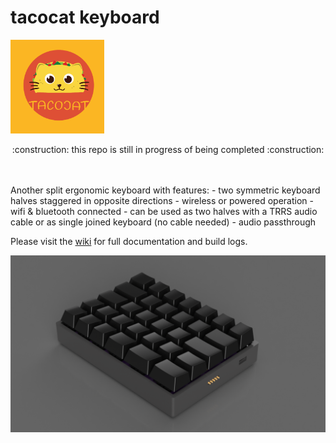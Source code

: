 # tacocat keyboard

<img src="assets/img/tacocat.png" width=150/>


<p align="center">
:construction: this repo is still in progress of being completed :construction:
</p>
<br>
<br>
Another split ergonomic keyboard with features:
- two symmetric keyboard halves staggered in opposite directions
- wireless or powered operation
- wifi & bluetooth connected
- can be used as two halves with a TRRS audio cable or as single joined keyboard (no cable needed)
- audio passthrough

Please visit the [wiki](https://github.com/ConstantinoSchillebeeckx/tacocat-keyboard/wiki) for full documentation and build logs.

<img src="assets/img/render_left.png" />
